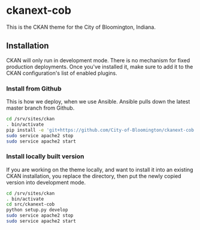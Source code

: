 # ckanext-cob #

This is the CKAN theme for the City of Bloomington, Indiana.

## Installation ##
CKAN will only run in development mode.  There is no mechanism for fixed production deployments.  Once you've installed it, make sure to add it to the CKAN configuration's list of enabled plugins.

### Install from Github

This is how we deploy, when we use Ansible.  Ansible pulls down the latest master branch from Github.
```bash
cd /srv/sites/ckan
. bin/activate
pip install -e 'git+https://github.com/City-of-Bloomington/ckanext-cob.git#egg=ckanext-cob'
sudo service apache2 stop
sudo service apache2 start
```

### Install locally built version
If you are working on the theme locally, and want to install it into an existing CKAN installation, you replace the directory, then put the newly copied version into development mode.
```bash
cd /srv/sites/ckan
. bin/activate
cd src/ckanext-cob
python setup.py develop
sudo service apache2 stop
sudo service apache2 start
```
